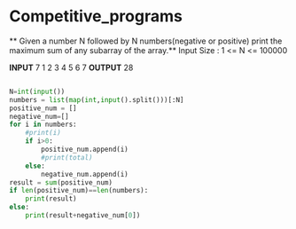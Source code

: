 # Competitive_programs
** Given a number N followed by N numbers(negative or positive) print the maximum sum of any subarray of the array.**
Input Size : 1 <= N <= 100000

**INPUT**
7
1 2 3 4 5 6 7
**OUTPUT**
28

```python

N=int(input())
numbers = list(map(int,input().split()))[:N]
positive_num = []
negative_num=[]
for i in numbers:
    #print(i)
    if i>0:
        positive_num.append(i)
        #print(total)
    else:
        negative_num.append(i)
result = sum(positive_num)
if len(positive_num)==len(numbers):
    print(result)
else:
    print(result+negative_num[0])
```
